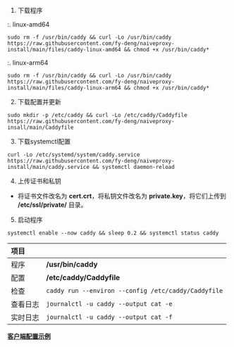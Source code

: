 
1. 下载程序

:. linux-amd64

```
sudo rm -f /usr/bin/caddy && curl -Lo /usr/bin/caddy https://raw.githubusercontent.com/fy-deng/naiveproxy-install/main/files/caddy-linux-amd64 && chmod +x /usr/bin/caddy*
```

:. linux-arm64

```
sudo rm -f /usr/bin/caddy && curl -Lo /usr/bin/caddy https://raw.githubusercontent.com/fy-deng/naiveproxy-install/main/files/caddy-linux-arm64 && chmod +x /usr/bin/caddy*
```

2. 下载配置并更新

```
sudo mkdir -p /etc/caddy && curl -Lo /etc/caddy/Caddyfile https://raw.githubusercontent.com/fy-deng/naiveproxy-insall/main/Caddyfile
```

3. 下载systemctl配置

```
curl -Lo /etc/systemd/system/caddy.service https://raw.githubusercontent.com/fy-deng/naiveproxy-install/main/caddy.service && systemctl daemon-reload
```

4. 上传证书和私钥

- 将证书文件改名为 **cert.crt**，将私钥文件改名为 **private.key**，将它们上传到 **/etc/ssl/private/** 目录。

5. 启动程序

```
systemctl enable --now caddy && sleep 0.2 && systemctl status caddy
```

| 项目 | |
| :--- | :--- |
| 程序 | **/usr/bin/caddy** |
| 配置 | **/etc/caddy/Caddyfile** |
| 检查 | `caddy run --environ --config /etc/caddy/Caddyfile` |
| 查看日志 | `journalctl -u caddy --output cat -e` |
| 实时日志 | `journalctl -u caddy --output cat -f` |

[**客户端配置示例**](https://github.com/fy-deng/naiveproxy-install/main/client.json)
